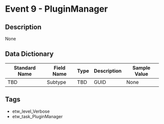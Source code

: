 # Event 9 - PluginManager

## Description
None

## Data Dictionary
|Standard Name|Field Name|Type|Description|Sample Value|
|---|---|---|---|---|
|TBD|Subtype|TBD|GUID|None|None|

## Tags
* etw_level_Verbose
* etw_task_PluginManager